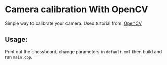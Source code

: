 # Camera calibration With OpenCV

Simple way to calibrate your camera. Used tutorial from: [OpenCV](https://docs.opencv.org/3.4/d4/d94/tutorial_camera_calibration.html)

## Usage:
Print out the chessboard, change parameters in `default.xml` then build and run `main.cpp`.
